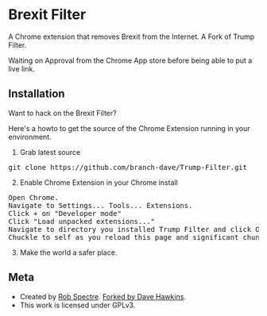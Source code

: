 Brexit Filter
================================
A Chrome extension that removes Brexit from the Internet. A Fork of Trump Filter.

Waiting on Approval from the Chrome App store before being able to put a live link.

Installation 
-------------------------
Want to hack on the Brexit Filter? 

Here's a howto to get the source of the Chrome Extension running in your environment.

1) Grab latest source
<pre>
git clone https://github.com/branch-dave/Trump-Filter.git
</pre>

2) Enable Chrome Extension in your Chrome install
<pre>
Open Chrome.
Navigate to Settings... Tools... Extensions.
Click + on "Developer mode"
Click "Load unpacked extensions..."
Navigate to directory you installed Trump Filter and click Open.
Chuckle to self as you reload this page and significant chunks of it suddenly disappear.
</pre>

3) Make the world a safer place.


Meta
-------------------------

* Created by [Rob Spectre](http://brooklynhacker.com). [Forked by Dave Hawkins](http://www.twitter.com/davehawkins).
* This work is licensed under GPLv3.
